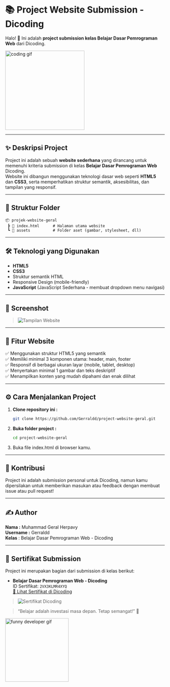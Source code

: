 # 📚 Project Website Submission - Dicoding

Halo! 👋 Ini adalah **project submission kelas Belajar Dasar Pemrograman Web** dari Dicoding.

<img src="https://media.tenor.com/2uyENRmiUt0AAAAC/coding.gif" width="250" alt="coding gif">

---

## ✨ Deskripsi Project

Project ini adalah sebuah **website sederhana** yang dirancang untuk memenuhi kriteria submission di kelas **Belajar Dasar Pemrograman Web** Dicoding.  
Website ini dibangun menggunakan teknologi dasar web seperti **HTML5** dan **CSS3**, serta memperhatikan struktur semantik, aksesibilitas, dan tampilan yang responsif.

---

## 📂 Struktur Folder

```plaintext
📦 projek-website-geral
 ┣ 📄 index.html      # Halaman utama website
 ┗ 📁 assets          # Folder aset (gambar, stylesheet, dll)
```
---

## 🛠️ Teknologi yang Digunakan

- **HTML5**  
- **CSS3**  
- Struktur semantik HTML  
- Responsive Design (mobile-friendly)
- **JavaScript** (JavaScript Sederhana - membuat dropdown menu navigasi)

---

## 📸 Screenshot

> ![Tampilan Website](./assets/image/screenshot-website.png)

---

## 🚀 Fitur Website

✅ Menggunakan struktur HTML5 yang semantik  
✅ Memiliki minimal 3 komponen utama: header, main, footer  
✅ Responsif di berbagai ukuran layar (mobile, tablet, desktop)  
✅ Menyertakan minimal 1 gambar dan teks deskriptif  
✅ Menampilkan konten yang mudah dipahami dan enak dilihat

---

## ⚙️ Cara Menjalankan Project

1. **Clone repository ini :**
   ```bash
   git clone https://github.com/Gerraldd/project-website-geral.git
2. **Buka folder project :**
   ```bash
   cd project-website-geral
3. Buka file index.html di browser kamu. 

---

## 🙌 Kontribusi

Project ini adalah submission personal untuk Dicoding, namun kamu dipersilakan untuk memberikan masukan atau feedback dengan membuat issue atau pull request!

---

## ✍️ Author

**Nama :** Muhammad Geral Herpavy<br>
**Username :** Gerraldd<br>
**Kelas** : Belajar Dasar Pemrograman Web - Dicoding

---

## 🏅 Sertifikat Submission

Project ini merupakan bagian dari submission di kelas berikut:

- **Belajar Dasar Pemrograman Web - Dicoding**  
  ID Sertifikat: `2VX3KLMR4XYQ`  
  [🔗 Lihat Sertifikat di Dicoding](https://www.dicoding.com/certificates/2VX3KLMR4XYQ)

> ![Sertifikat Dicoding](./assets/image/sertifikat-dicoding.png)


> “Belajar adalah investasi masa depan. Tetap semangat!” 🚀

<img src="https://media.tenor.com/NOYF3f82b_gAAAAC/programmer.gif" width="200" alt="funny developer gif">
